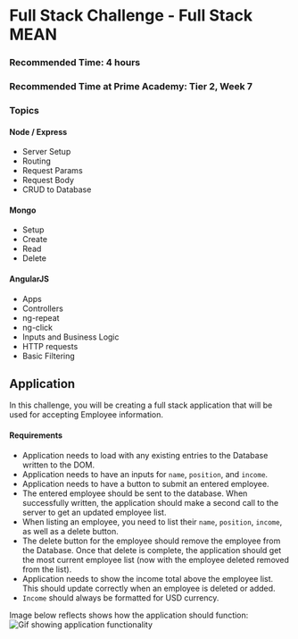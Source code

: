 # Full Stack Challenge - Full Stack MEAN

### Recommended Time: 4 hours
### Recommended Time at Prime Academy: Tier 2, Week 7

### Topics
#### Node / Express
- Server Setup 
- Routing
- Request Params
- Request Body
- CRUD to Database

#### Mongo
- Setup 
- Create
- Read
- Delete

#### AngularJS
- Apps
- Controllers
- ng-repeat
- ng-click
- Inputs and Business Logic
- HTTP requests
- Basic Filtering

## Application
In this challenge, you will be creating a full stack application that will be used for accepting Employee information.

#### Requirements
- Application needs to load with any existing entries to the Database written to the DOM.
- Application needs to have an inputs for `name`, `position`, and `income`.
- Application needs to have a button to submit an entered employee.
- The entered employee should be sent to the database. When successfully written, the application should make a second call
to the server to get an updated employee list.
- When listing an employee, you need to list their `name`, `position`, `income`, as well as a delete button.
- The delete button for the employee should remove the employee from the Database. Once that delete is complete, the 
application should get the most current employee list (now with the employee deleted removed from the list). 
- Application needs to show the income total above the employee list. This should update correctly when an employee is 
deleted or added. 
- `Income` should always be formatted for USD currency.

Image below reflects shows how the application should function:
![Gif showing application functionality](https://media.giphy.com/media/3o8dFAZJ0BPvjJHcis/giphy.gif)
